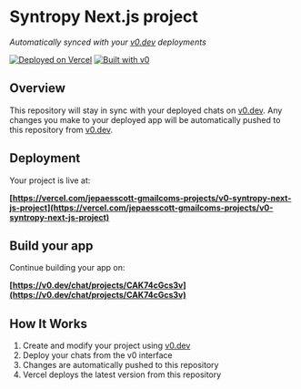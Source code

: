 # Syntropy Next.js project

*Automatically synced with your [v0.dev](https://v0.dev) deployments*

[![Deployed on Vercel](https://img.shields.io/badge/Deployed%20on-Vercel-black?style=for-the-badge&logo=vercel)](https://vercel.com/jepaesscott-gmailcoms-projects/v0-syntropy-next-js-project)
[![Built with v0](https://img.shields.io/badge/Built%20with-v0.dev-black?style=for-the-badge)](https://v0.dev/chat/projects/CAK74cGcs3v)

## Overview

This repository will stay in sync with your deployed chats on [v0.dev](https://v0.dev).
Any changes you make to your deployed app will be automatically pushed to this repository from [v0.dev](https://v0.dev).

## Deployment

Your project is live at:

**[https://vercel.com/jepaesscott-gmailcoms-projects/v0-syntropy-next-js-project](https://vercel.com/jepaesscott-gmailcoms-projects/v0-syntropy-next-js-project)**

## Build your app

Continue building your app on:

**[https://v0.dev/chat/projects/CAK74cGcs3v](https://v0.dev/chat/projects/CAK74cGcs3v)**

## How It Works

1. Create and modify your project using [v0.dev](https://v0.dev)
2. Deploy your chats from the v0 interface
3. Changes are automatically pushed to this repository
4. Vercel deploys the latest version from this repository